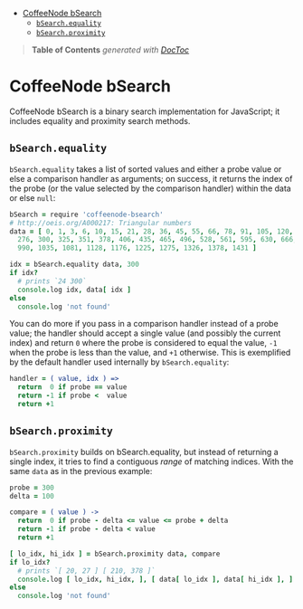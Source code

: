 

- [CoffeeNode bSearch](#coffeenode-bsearch)
	- [`bSearch.equality`](#bsearchequality)
	- [`bSearch.proximity`](#bsearchproximity)

> **Table of Contents**  *generated with [DocToc](http://doctoc.herokuapp.com/)*


# CoffeeNode bSearch

CoffeeNode bSearch is a binary search implementation for JavaScript; it includes equality and proximity
search methods.

## `bSearch.equality`

`bSearch.equality` takes a list of sorted values and either a probe value or else a comparison handler as
arguments; on success, it returns the index of the probe (or the value selected by the comparison handler)
within the data or else `null`:

````coffeescript
bSearch = require 'coffeenode-bsearch'
# http://oeis.org/A000217: Triangular numbers
data = [ 0, 1, 3, 6, 10, 15, 21, 28, 36, 45, 55, 66, 78, 91, 105, 120, 136, 153, 171, 190, 210, 231, 253,
  276, 300, 325, 351, 378, 406, 435, 465, 496, 528, 561, 595, 630, 666, 703, 741, 780, 820, 861, 903, 946,
  990, 1035, 1081, 1128, 1176, 1225, 1275, 1326, 1378, 1431 ]

idx = bSearch.equality data, 300
if idx?
  # prints `24 300`
  console.log idx, data[ idx ]
else
  console.log 'not found'
````

You can do more if you pass in a comparison handler instead of a probe value; the handler should accept
a single value (and possibly the current index) and return `0` where the probe is considered to equal the
value, `-1` when the probe is less than the value, and `+1` otherwise. This is exemplified by the default
handler used internally by `bSearch.equality`:

````coffeescript
handler = ( value, idx ) =>
  return  0 if probe == value
  return -1 if probe <  value
  return +1
````

## `bSearch.proximity`

`bSearch.proximity` builds on bSearch.equality, but instead of returning a single index, it tries to find a
contiguous *range* of matching indices. With the same `data` as in the previous example:

````coffeescript
probe = 300
delta = 100

compare = ( value ) ->
  return  0 if probe - delta <= value <= probe + delta
  return -1 if probe - delta < value
  return +1

[ lo_idx, hi_idx ] = bSearch.proximity data, compare
if lo_idx?
  # prints `[ 20, 27 ] [ 210, 378 ]`
  console.log [ lo_idx, hi_idx, ], [ data[ lo_idx ], data[ hi_idx ], ]
else
  console.log 'not found'
````

````coffeescript
````

````coffeescript
````



